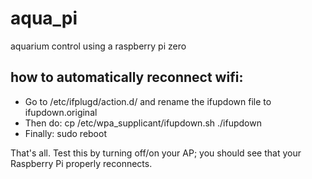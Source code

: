 # aqua_pi
aquarium control using a raspberry pi zero


## how to automatically reconnect wifi:
* Go to /etc/ifplugd/action.d/ and rename the ifupdown file to ifupdown.original
* Then do: cp /etc/wpa_supplicant/ifupdown.sh ./ifupdown
* Finally: sudo reboot

That's all. Test this by turning off/on your AP; you should see that your Raspberry Pi properly reconnects.
